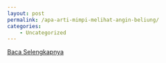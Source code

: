 ```yaml
---
layout: post
permalink: /apa-arti-mimpi-melihat-angin-beliung/
categories:
    - Uncategorized
---
```


[Baca Selengkapnya](/05)